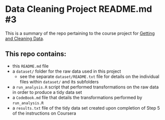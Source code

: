# Data Cleaning Project README.md #3

This is a summary of the repo pertaining to the course project for [Getting and Cleaning Data](https://www.coursera.org/learn/data-cleaning/home/welcome).

## This repo contains: ##

* this `README.md` file
* a `dataset/` folder for the raw data used in this project
  * see the separate `dataset/README.txt` file for details on the individual files within `dataset/` and its subfolders
* a `run_analysis.R` script that performed transformations on the raw data in order to produce a tidy data set
* a `CodeBook.md` file that details the transformations performed by `run_analysis.R`
* a `results.txt` file of the tidy data set created upon completion of Step 5 of the instructions on Coursera